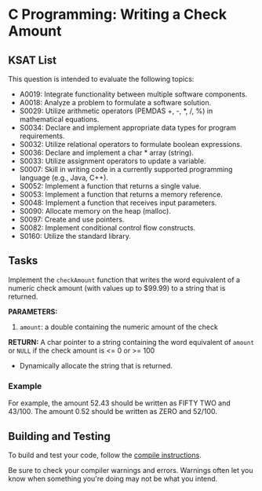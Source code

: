 # C Programming: Writing a Check Amount
## KSAT List
This question is intended to evaluate the following topics:
- A0019: Integrate functionality between multiple software components.
- A0018: Analyze a problem to formulate a software solution.
- S0029: Utilize arithmetic operators (PEMDAS +, -, *, /, %) in mathematical equations.
- S0034: Declare and implement appropriate data types for program requirements.
- S0032: Utilize relational operators to formulate boolean expressions.
- S0036: Declare and implement a char * array (string).
- S0033: Utilize assignment operators to update a variable.
- S0007: Skill in writing code in a currently supported programming language (e.g., Java, C++).
- S0052: Implement a function that returns a single value.
- S0053: Implement a function that returns a memory reference.
- S0048: Implement a function that receives input parameters.
- S0090: Allocate memory on the heap (malloc).
- S0097: Create and use pointers.
- S0082: Implement conditional control flow constructs.
- S0160: Utilize the standard library.

## Tasks
Implement the `checkAmount` function that writes the word equivalent of a numeric check amount (with values up to 
$99.99) to a string that is returned.

**PARAMETERS:**
1. `amount`: a double containing the numeric amount of the check

**RETURN:** A char pointer to a string containing the word equivalent of `amount` or `NULL` if the check amount is <= 0 
or >= 100

- Dynamically allocate the string that is returned.

### Example
For example, the amount 52.43 should be written as FIFTY TWO and 43/100. The amount 0.52 should be written as 
ZERO and 52/100.

## Building and Testing
To build and test your code, follow the [compile instructions](https://gitlab.com/90cos/cyv/cyber-capability-developer-ccd/ccd-master-question-file/-/blob/master/performance/exam_files/compile-instructions.md).

Be sure to check your compiler warnings and errors. Warnings often let you know when something you're doing may not be
what you intend.
